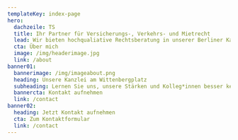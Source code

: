 ```yaml
---
templateKey: index-page
hero:
  dachzeile: TS
  title: Ihr Partner für Versicherungs-, Verkehrs- und Mietrecht
  lead: Wir bieten hochqualiative Rechtsberatung in unserer Berliner Kanzlei für Sie
  cta: Über mich
  image: /img/headerimage.jpg
  link: /about
banner01:
  bannerimage: /img/imageabout.png
  heading: Unsere Kanzlei am Wittenbergplatz
  subheading: Lernen Sie uns, unsere Stärken und Kolleg*innen besser kennen
  bannercta: Kontakt aufnehmen
  link: /contact
banner02:
  heading: Jetzt Kontakt aufnehmen
  cta: Zum Kontaktformular
  link: /contact
---
```

